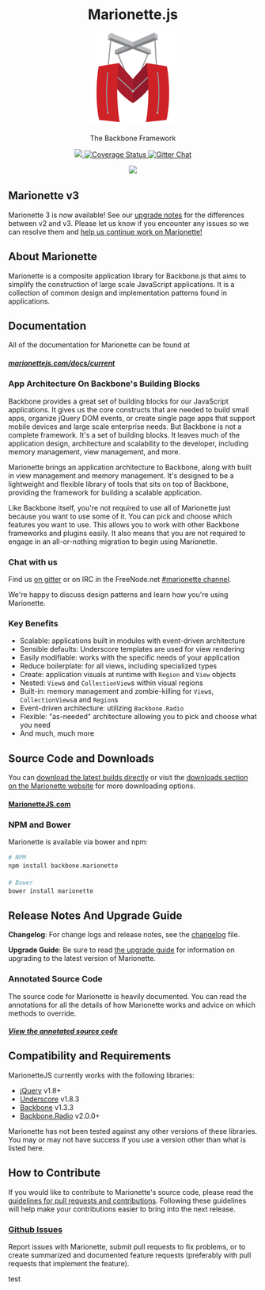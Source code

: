 <h1 align="center">Marionette.js</h1>
<p align="center">
  <img title="backbone marionette" src='marionette-logo.png' />
</p>
<p align="center">The Backbone Framework</p>
<p align="center">
  <a title='Build Status' href="https://travis-ci.org/marionettejs/backbone.marionette">
    <img src='https://secure.travis-ci.org/marionettejs/backbone.marionette.svg?branch=master' />
  </a>
  <a href='https://coveralls.io/r/marionettejs/backbone.marionette'>
    <img src='https://img.shields.io/coveralls/marionettejs/backbone.marionette.svg' alt='Coverage Status' />
  </a>
  <a href='https://gitter.im/marionettejs/backbone.marionette?utm_source=badge&utm_medium=badge&utm_campaign=pr-badge&utm_content=body_badge'>
    <img src='https://badges.gitter.im/Join%20Chat.svg' alt='Gitter Chat' />
  </a>
</p>
<p align="center">
  <img src='https://saucelabs.com/browser-matrix/marionettejs.svg' alt'Cross Browser Tesing' />
</p>

## Marionette v3

Marionette 3 is now available! See our
[upgrade notes](http://marionettejs.com/docs/v3.0.0) for the differences between
v2 and v3. Please let us know if you encounter any issues so we can resolve
them and
[help us continue work on Marionette!](https://github.com/marionettejs/backbone.marionette/milestones/v3.x)

## About Marionette

Marionette is a composite application library for Backbone.js that
aims to simplify the construction of large scale JavaScript applications.
It is a collection of common design and implementation patterns found in
applications.

## Documentation

All of the documentation for Marionette can be found at

##### [marionettejs.com/docs/current](http://marionettejs.com/docs/current)

### App Architecture On Backbone's Building Blocks

Backbone provides a great set of building blocks for our JavaScript
applications. It gives us the core constructs that are needed to build
small apps, organize jQuery DOM events, or create single page apps that
support mobile devices and large scale enterprise needs. But Backbone is
not a complete framework. It's a set of building blocks. It leaves
much of the application design, architecture and scalability to the
developer, including memory management, view management, and more.

Marionette brings an application architecture to Backbone, along with
built in view management and memory management. It's designed to be a
lightweight and flexible library of tools that sits on top of Backbone,
providing the framework for building a scalable application.

Like Backbone itself, you're not required to use all of Marionette just
because you want to use some of it. You can pick and choose which features
you want to use. This allows you to work with other Backbone
frameworks and plugins easily. It also means that you are not required
to engage in an all-or-nothing migration to begin using Marionette.

### Chat with us

Find us [on gitter](https://gitter.im/marionettejs/backbone.marionette) or on
IRC in the FreeNode.net [#marionette channel](http://freenode.net).

We're happy to discuss design patterns and learn how you're using Marionette.


### Key Benefits

* Scalable: applications built in modules with event-driven architecture
* Sensible defaults: Underscore templates are used for view rendering
* Easily modifiable: works with the specific needs of your application
* Reduce boilerplate: for all views, including specialized types
* Create: application visuals at runtime with `Region` and `View` objects
* Nested: `View`s and `CollectionView`s within visual regions
* Built-in: memory management and zombie-killing for `View`s, `CollectionViews`a and `Region`s
* Event-driven architecture: utilizing `Backbone.Radio`
* Flexible: "as-needed" architecture allowing you to pick and choose what you need
* And much, much more

## Source Code and Downloads

You can
[download the latest builds directly](https://github.com/marionettejs/backbone.marionette/tree/v3.0.0/lib)
or visit the [downloads section on the Marionette website](http://marionettejs.com#download)
for more downloading options.

#### [MarionetteJS.com](http://marionettejs.com#download)

### NPM and Bower

Marionette is available via bower and npm:

```bash
# NPM
npm install backbone.marionette

# Bower
bower install marionette
```

## Release Notes And Upgrade Guide

**Changelog**: For change logs and release notes, see the
[changelog](changelog.md) file.

**Upgrade Guide**: Be sure to read [the upgrade guide](upgradeGuide.md)
for information on upgrading to the latest version of Marionette.


### Annotated Source Code

The source code for Marionette is heavily documented.
You can read the annotations for all the details of how Marionette works and advice on which methods to override.

##### [View the annotated source code](http://marionettejs.com/annotated-src/backbone.marionette)

## Compatibility and Requirements

MarionetteJS currently works with the following libraries:

* [jQuery](http://jquery.com) v1.8+
* [Underscore](http://underscorejs.org) v1.8.3
* [Backbone](http://backbonejs.org) v1.3.3
* [Backbone.Radio](https://github.com/marionettejs/backbone.radio) v2.0.0+

Marionette has not been tested against any other versions of these
libraries. You may or may not have success if you use a version other
than what is listed here.

## How to Contribute

If you would like to contribute to Marionette's source code, please read
the [guidelines for pull requests and contributions](CONTRIBUTING.md).
Following these guidelines will help make your contributions easier to
bring into the next release.

### [Github Issues](https://github.com/marionettejs/backbone.marionette/issues)

Report issues with Marionette, submit pull requests to fix problems, or to
create summarized and documented feature requests (preferably with pull
requests that implement the feature).

test
